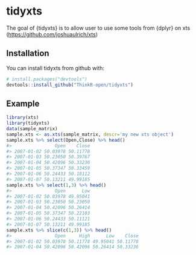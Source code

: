 
<!-- README.md is generated from README.Rmd. Please edit that file -->
tidyxts
=======

The goal of {tidyxts} is to allow user to use some tools from {dplyr} on xts (<https://github.com/joshuaulrich/xts>)

Installation
------------

You can install tidyxts from github with:

``` r
# install.packages("devtools")
devtools::install_github("ThinkR-open/tidyxts")
```

Example
-------

``` r
library(xts)
library(tidyxts)
data(sample_matrix)
sample.xts <- as.xts(sample_matrix, descr='my new xts object')
sample.xts %>% select(Open,Close) %>% head()
#>                Open    Close
#> 2007-01-02 50.03978 50.11778
#> 2007-01-03 50.23050 50.39767
#> 2007-01-04 50.42096 50.33236
#> 2007-01-05 50.37347 50.33459
#> 2007-01-06 50.24433 50.18112
#> 2007-01-07 50.13211 49.99185
sample.xts %>% select(1,3) %>% head()
#>                Open      Low
#> 2007-01-02 50.03978 49.95041
#> 2007-01-03 50.23050 50.23050
#> 2007-01-04 50.42096 50.26414
#> 2007-01-05 50.37347 50.22103
#> 2007-01-06 50.24433 50.11121
#> 2007-01-07 50.13211 49.99185
sample.xts %>% slice(c(1,3)) %>% head()
#>                Open     High      Low    Close
#> 2007-01-02 50.03978 50.11778 49.95041 50.11778
#> 2007-01-04 50.42096 50.42096 50.26414 50.33236
```
